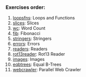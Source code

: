 ### Exercises order:

1. [loopsfns](loopsfns): Loops and Functions
2. [slices](slices): Slices
3. [wc](wc): Word Count
4. [fib](fib): Fibonacci
5. [stringers](stringers): Stringers
6. [errors](errors): Errors
7. [readers](readers): Readers
8. [rot13reader](rot13reader): Rot13 Reader
9. [images](images): Images
10. [eqbtrees](eqbtrees): Equal B-Trees
11. [webcrawler](webcrawler): Parallel Web Crawler

